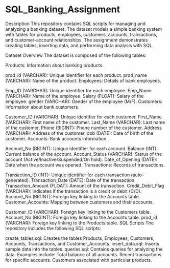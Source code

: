 # SQL_Banking_Assignment
Description
This repository contains SQL scripts for managing and analyzing a banking dataset. The dataset models a simple banking system with tables for products, employees, customers, accounts, transactions, and customer-account relationships. The assignment demonstrates creating tables, inserting data, and performing data analysis with SQL.

Dataset Overview
The dataset is composed of the following tables:

Products: Information about banking products.

prod_id (VARCHAR): Unique identifier for each product.
prod_name (VARCHAR): Name of the product.
Employees: Details of bank employees.

Emp_ID (VARCHAR): Unique identifier for each employee.
Emp_Name (VARCHAR): Name of the employee.
Salary (FLOAT): Salary of the employee.
gender (VARCHAR): Gender of the employee (M/F).
Customers: Information about bank customers.

Customer_ID (VARCHAR): Unique identifier for each customer.
First_Name (VARCHAR): First name of the customer.
Last_Name (VARCHAR): Last name of the customer.
Phone (BIGINT): Phone number of the customer.
Address (VARCHAR): Address of the customer.
dob (DATE): Date of birth of the customer.
Accounts: Bank accounts information.

Account_No (BIGINT): Unique identifier for each account.
Balance (INT): Current balance of the account.
Account_Status (VARCHAR): Status of the account (Active/Inactive/Suspended/On hold).
Date_of_Opening (DATE): Date when the account was opened.
Transactions: Records of transactions.

Transaction_ID (INT): Unique identifier for each transaction (auto-generated).
Transaction_Date (DATE): Date of the transaction.
Transaction_Amount (FLOAT): Amount of the transaction.
Credit_Debit_Flag (VARCHAR): Indicates if the transaction is a credit or debit (C/D).
Account_No (BIGINT): Foreign key linking to the Accounts table.
Customer_Accounts: Mapping between customers and their accounts.

Customer_ID (VARCHAR): Foreign key linking to the Customers table.
Account_No (BIGINT): Foreign key linking to the Accounts table.
prod_id (VARCHAR): Foreign key linking to the Products table.
SQL Scripts
The repository includes the following SQL scripts:

create_tables.sql: Creates the tables Products, Employees, Customers, Accounts, Transactions, and Customer_Accounts.
insert_data.sql: Inserts sample data into the tables.
queries.sql: Contains queries for analyzing the data. Examples include:
Total balance of all accounts.
Recent transactions for specific accounts.
Customers associated with particular products.
